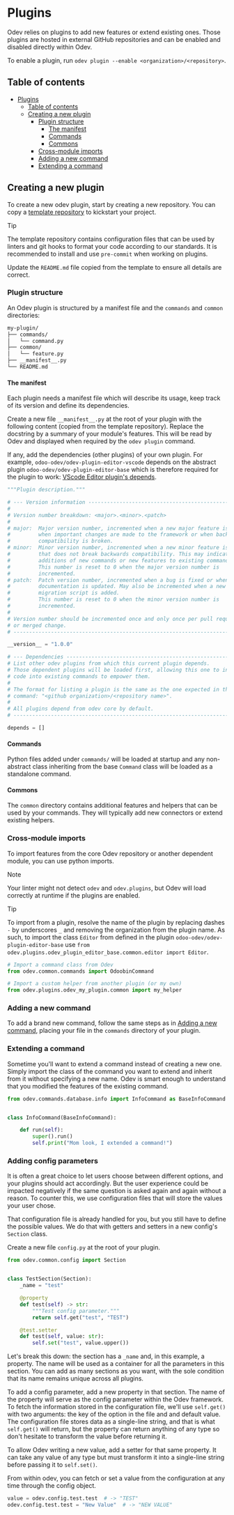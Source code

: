 # Plugins

Odev relies on plugins to add new features or extend existing ones. Those plugins are hosted in external GitHub
repositories and can be enabled and disabled directly within Odev.

To enable a plugin, run `odev plugin --enable <organization>/<repository>`.

## Table of contents

-   [Plugins](#plugins)
    -   [Table of contents](#table-of-contents)
    -   [Creating a new plugin](#creating-a-new-plugin)
        -   [Plugin structure](#plugin-structure)
            -   [The manifest](#the-manifest)
            -   [Commands](#commands)
            -   [Commons](#commons)
        -   [Cross-module imports](#cross-module-imports)
        -   [Adding a new command](#adding-a-new-command)
        -   [Extending a command](#extending-a-command)

## Creating a new plugin

To create a new odev plugin, start by creating a new repository. You can copy a
[template repository](https://github.com/odoo-odev/odev-plugin-template) to kickstart your project.

> [!TIP]
>
> The template repository contains configuration files that can be used by linters and git hooks to format your code
> according to our standards. It is recommended to install and use `pre-commit` when working on plugins.

Update the `README.md` file copied from the template to ensure all details are correct.

### Plugin structure

An Odev plugin is structured by a manifest file and the `commands` and `common` directories:

```txt
my-plugin/
├── commands/
│   └── command.py
├── common/
│   └── feature.py
├── __manifest__.py
└── README.md
```

#### The manifest

Each plugin needs a manifest file which will describe its usage, keep track of its version and define its dependencies.

Create a new file `__manifest__.py` at the root of your plugin with the following content (copied from the template
repository). Replace the docstring by a summary of your module's features. This will be read by Odev and displayed when
required by the `odev plugin` command.

If any, add the dependencies (other plugins) of your own plugin. For example, `odoo-odev/odev-plugin-editor-vscode`
depends on the abstract plugin `odoo-odev/odev-plugin-editor-base` which is therefore required for the plugin to work:
[VScode Editor plugin's depends](https://github.com/odoo-odev/odev-plugin-editor-vscode/blob/main/__manifest__.py#L38).

```python
"""Plugin description."""

# --- Version information ------------------------------------------------------
#
# Version number breakdown: <major>.<minor>.<patch>
#
# major:  Major version number, incremented when a new major feature is added
#         when important changes are made to the framework or when backwards
#         compatibility is broken.
# minor:  Minor version number, incremented when a new minor feature is added
#         that does not break backwards compatibility. This may indicate
#         additions of new commands or new features to existing commands.
#         This number is reset to 0 when the major version number is
#         incremented.
# patch:  Patch version number, incremented when a bug is fixed or when
#         documentation is updated. May also be incremented when a new
#         migration script is added.
#         This number is reset to 0 when the minor version number is
#         incremented.
#
# Version number should be incremented once and only once per pull request
# or merged change.
# ------------------------------------------------------------------------------

__version__ = "1.0.0"

# --- Dependencies -------------------------------------------------------------
# List other odev plugins from which this current plugin depends.
# Those dependent plugins will be loaded first, allowing this one to inject
# code into existing commands to empower them.
#
# The format for listing a plugin is the same as the one expected in the plugin
# command: "<github organization>/<repository name>".
#
# All plugins depend from odev core by default.
# ------------------------------------------------------------------------------

depends = []

```

#### Commands

Python files added under `commands/` will be loaded at startup and any non-abstract class inheriting from the base
`Command` class will be loaded as a standalone command.

#### Commons

The `common` directory contains additional features and helpers that can be used by your commands. They will typically
add new connectors or extend existing helpers.

### Cross-module imports

To import features from the core Odev repository or another dependent module, you can use python imports.

> [!NOTE]
>
> Your linter might not detect `odev` and `odev.plugins`, but Odev will load correctly at runtime if the plugins are
> enabled.

> [!TIP]
>
> To import from a plugin, resolve the name of the plugin by replacing dashes `-` by underscores `_` and removing the
> organization from the plugin name. As such, to import the class `Editor` from defined in the plugin
> `odoo-odev/odev-plugin-editor-base` use `from odev.plugins.odev_plugin_editor_base.common.editor import Editor`.

```python
# Import a command class from Odev
from odev.common.commands import OdoobinCommand

# Import a custom helper from another plugin (or my own)
from odev.plugins.odev_my_plugin.common import my_helper
```

### Adding a new command

To add a brand new command, follow the same steps as in [Adding a new command](./commands.md#adding-a-new-command),
placing your file in the `commands` directory of your plugin.

### Extending a command

Sometime you'll want to extend a command instead of creating a new one. Simply import the class of the command you want
to extend and inherit from it without specifying a new name. Odev is smart enough to understand that you modified the
features of the existing command.

```python
from odev.commands.database.info import InfoCommand as BaseInfoCommand


class InfoCommand(BaseInfoCommand):

    def run(self):
        super().run()
        self.print("Mom look, I extended a command!")

```

### Adding config parameters

It is often a great choice to let users choose between different options, and your plugins should act accordingly. But
the user experience could be impacted negatively if the same question is asked again and again without a reason. To
counter this, we use configuration files that will store the values your user chose.

That configuration file is already handled for you, but you still have to define the possible values. We do that with
getters and setters in a new config's `Section` class.

Create a new file `config.py` at the root of your plugin.

```python
from odev.common.config import Section


class TestSection(Section):
    _name = "test"

    @property
    def test(self) -> str:
        """Test config parameter."""
        return self.get("test", "TEST")

    @test.setter
    def test(self, value: str):
        self.set("test", value.upper())

```

Let's break this down: the section has a `_name` and, in this example, a property. The name will be used as a container
for all the parameters in this section. You can add as many sections as you want, with the sole condition that its name
remains unique across all plugins.

To add a config parameter, add a new property in that section. The name of the property will serve as the config
parameter within the Odev framework. To fetch the information stored in the configuration file, we'll use `self.get()`
with two arguments: the key of the option in the file and and default value. The configuration file stores data as a
single-line string, and that is what `self.get()` will return, but the property can return anything of any type so don't
hesitate to transform the value before returning it.

To allow Odev writing a new value, add a setter for that same property. It can take any value of any type but must
transform it into a single-line string before passing it to `self.set()`.

From within odev, you can fetch or set a value from the configuration at any time through the config object.

```python
value = odev.config.test.test  # -> "TEST"
odev.config.test.test = "New Value"  # -> "NEW VALUE"
```
